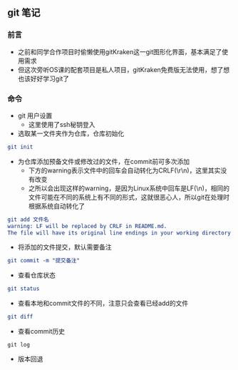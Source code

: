 ## git 笔记

### 前言

+ 之前和同学合作项目时偷懒使用gitKraken这一git图形化界面，基本满足了使用需求
+ 但这次旁听OS课的配套项目是私人项目，gitKraken免费版无法使用，想了想也该好好学习git了

### 命令

+ git 用户设置
  + 这里使用了ssh秘钥登入
+ 选取某一文件夹作为仓库，仓库初始化

``` cmake
git init
```

+ 为仓库添加预备文件或修改过的文件，在commit前可多次添加
  + 下方的warning表示文件中的回车会自动转化为CRLF(\r\n)，这里其实没有改变
  + 之所以会出现这样的warning，是因为Linux系统中回车是LF(\n)，相同的文件可能在不同的系统上有不同的形式，这就很恶心人，所以git在处理时根据系统自动转化了

``` cmake
git add 文件名
warning: LF will be replaced by CRLF in README.md.
The file will have its original line endings in your working directory
```

+ 将添加的文件提交，默认需要备注

``` cmake
git commit -m "提交备注"
```

+ 查看仓库状态

```cmake
git status
```

+ 查看本地和commit文件的不同，注意只会查看已经add的文件

``` cmake
git diff
```

+ 查看commit历史

```
git log
```

+ 版本回退

``` cmake

```



